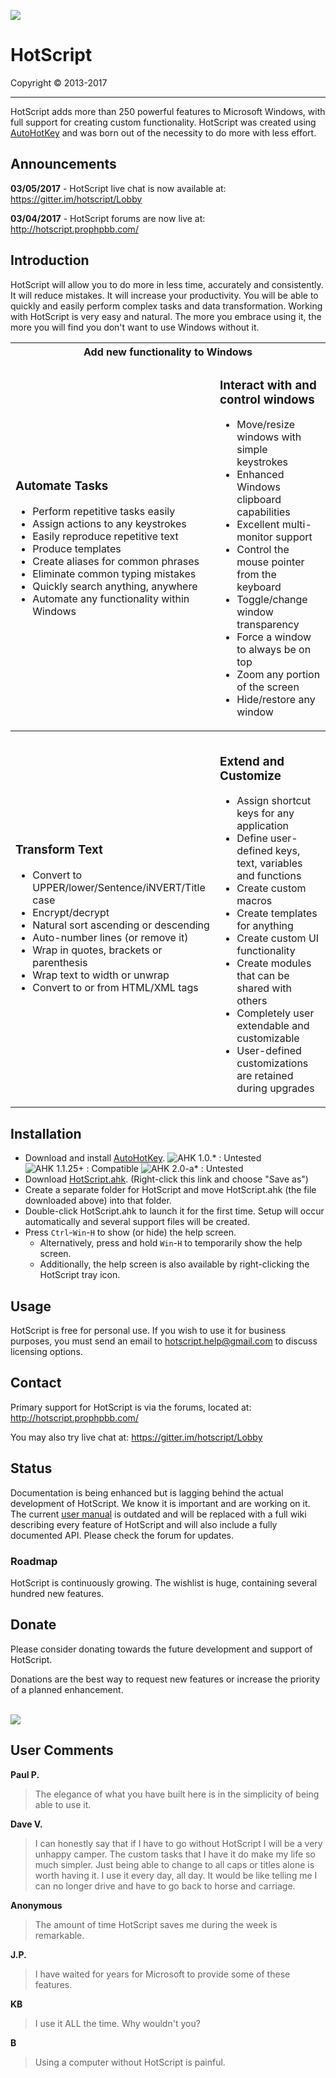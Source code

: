 ﻿![](http://i.imgur.com/hMl5pXg.png)

# HotScript

Copyright &copy; 2013-2017

---

HotScript adds more than 250 powerful features to Microsoft Windows, with full support for creating custom functionality. HotScript was created using [AutoHotKey](http://www.ahkscript.org) and was born out of the necessity to do more with less effort.

## Announcements
**03/05/2017** - HotScript live chat is now available at: https://gitter.im/hotscript/Lobby

**03/04/2017** - HotScript forums are now live at: http://hotscript.prophpbb.com/

## Introduction
HotScript will allow you to do more in less time, accurately and consistently. It will reduce mistakes. It will increase your productivity. You will be able to quickly and easily perform complex tasks and data transformation. Working with HotScript is very easy and natural. The more you embrace using it, the more you will find you don't want to use Windows without it.

<table>
    <tr><th colspan="2">Add new functionality to Windows</th></tr>
    <tr>
        <td>
            <h3>Automate Tasks</h3>
            <ul>
                <li>Perform repetitive tasks easily</li>
                <li>Assign actions to any keystrokes</li>
                <li>Easily reproduce repetitive text</li>
                <li>Produce templates</li>
                <li>Create aliases for common phrases</li>
                <li>Eliminate common typing mistakes</li>
                <li>Quickly search anything, anywhere</li>
                <li>Automate any functionality within Windows</li>
            </ul>
        </td>
        <td>
            <h3>Interact with and control windows</h3>
            <ul>
                <li>Move/resize windows with simple keystrokes</li>
                <li>Enhanced Windows clipboard capabilities</li>
                <li>Excellent multi-monitor support</li>
                <li>Control the mouse pointer from the keyboard</li>
                <li>Toggle/change window transparency</li>
                <li>Force a window to always be on top</li>
                <li>Zoom any portion of the screen</li>
                <li>Hide/restore any window</li>
            </ul>
        </td>
    </tr>
    <tr><th colspan="2"></th></tr>
    <tr>
        <td>
            <h3>Transform Text</h3>
            <ul>
                <li>Convert to UPPER/lower/Sentence/iNVERT/Title case</li>
                <li>Encrypt/decrypt</li>
                <li>Natural sort ascending or descending</li>
                <li>Auto-number lines (or remove it)</li>
                <li>Wrap in quotes, brackets or parenthesis</li>
                <li>Wrap text to width or unwrap</li>
                <li>Convert to or from HTML/XML tags</li>
            </ul>
           <br/>
        </td>
        <td>
            <h3>Extend and Customize</h3>
            <ul>
                <li>Assign shortcut keys for any application</li>
                <li>Define user-defined keys, text, variables and functions</li>
                <li>Create custom macros</li>
                <li>Create templates for anything</li>
                <li>Create custom UI functionality</li>
                <li>Create modules that can be shared with others</li>
                <li>Completely user extendable and customizable</li>
                <li>User-defined customizations are retained during upgrades</li>
            </ul>
        </td>
    </tr>
</table>

## Installation

* Download and install <a href="https://autohotkey.com/download/ahk-install.exe">AutoHotKey</a>.  <img src="https://img.shields.io/badge/AHK-1.0.*-lightgrey.svg" title="Untested" alt="AHK 1.0.* : Untested"/> <img src="https://img.shields.io/badge/AHK-1.1.25+-brightgreen.svg" title="Compatible" alt="AHK 1.1.25+ : Compatible"/> <img src="https://img.shields.io/badge/AHK-2.0--a*-lightgray.svg" title="Untested" alt="AHK 2.0-a* : Untested"/>
* Download <a href="https://github.com/mviens/hotscript/raw/master/HotScript.ahk">HotScript.ahk</a>.  (Right-click this link and choose "Save as")
* Create a separate folder for HotScript and move HotScript.ahk (the file downloaded above) into that folder.
* Double-click HotScript.ahk to launch it for the first time. Setup will occur automatically and several support files will be created.
* Press <code>Ctrl</code>-<code>Win</code>-<code>H</code> to show (or hide) the help screen.
  * Alternatively, press and hold <code>Win</code>-<code>H</code> to temporarily show the help screen.
  * Additionally, the help screen is also available by right-clicking the HotScript tray icon.

## Usage

HotScript is free for personal use. If you wish to use it for business purposes, you must send an email to hotscript.help@gmail.com to discuss licensing options.

## Contact

Primary support for HotScript is via the forums, located at: http://hotscript.prophpbb.com/

You may also try live chat at: https://gitter.im/hotscript/Lobby

## Status

Documentation is being enhanced but is lagging behind the actual development of HotScript. We know it is important and are working on it. The current [user manual](UserManual.md) is outdated and will be replaced with a full wiki describing every feature of HotScript and will also include a fully documented API. Please check the forum for updates.

### Roadmap 

HotScript is continuously growing. The wishlist is huge, containing several hundred new features. 

## Donate

Please consider donating towards the future development and support of HotScript.

Donations are the best way to request new features or increase the priority of a planned enhancement.

<a href="https://www.paypal.me/hotscript" target="_blank">
    <br/><img src="https://img.shields.io/badge/Donate-PayPal-green.svg"/>
</a>

## User Comments

**Paul P.**
> The elegance of what you have built here is in the simplicity of being able to use it.

**Dave V.**
> I can honestly say that if I have to go without HotScript I will be a very unhappy camper. The custom tasks that I have it do make my life so much simpler. Just being able to change to all caps or titles alone is worth having it. I use it every day, all day. It would be like telling me I can no longer drive and have to go back to horse and carriage.

**Anonymous**
> The amount of time HotScript saves me during the week is remarkable.

**J.P.**
> I have waited for years for Microsoft to provide some of these features.

**KB**
> I use it ALL the time.  Why wouldn't you?

**B**
> Using a computer without HotScript is painful.
